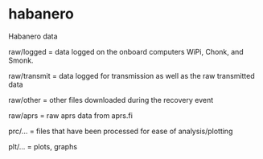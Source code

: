 # habanero
Habanero data

raw/logged   = data logged on the onboard computers WiPi, Chonk, and Smonk.

raw/transmit = data logged for transmission as well as the raw transmitted data

raw/other    = other files downloaded during the recovery event

raw/aprs     = raw aprs data from aprs.fi

prc/...    = files that have been processed for ease of analysis/plotting

plt/...    = plots, graphs
